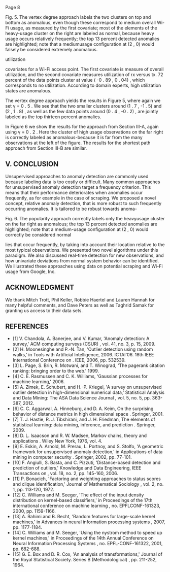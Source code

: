 Page 8

Fig. 5. The vertex degree approach labels the two clusters on top and bottom as anomalous, even though these correspond to medium overall Wi-Fi usage, as measured by the first covariate; most of the elements of the heavy-usage cluster on the right are labeled as normal, because heavy usage occurs relatively frequently; the top 13 percent detected anomalies are highlighted; note that a mediumusage configuration at (2 , 0) would falsely be considered extremely anomalous.

<!-- image -->

utilization

covariates for a Wi-Fi access point. The first covariate is measure of overall utilization, and the second covariate measures utilization of rx versus tx. 72 percent of the data points cluster at value ( -0 . 89 , 0 . 04) , which corresponds to no utilization. According to domain experts, high utilization states are anomalous.

The vertex degree approach yields the results in Figure 5, where again we set γ = 0 . 5 . We see that the two smaller clusters around (1 . 7 , -1 . 5) and (2 , 1 . 8) , as well as the few data points around (0 . 4 , -0 . 2) , are jointly labeled as the top thirteen percent anomalies.

In Figure 6 we show the results for the approach from Section III-A, again using γ = 0 . 2 . Here the cluster of high usage observations on the far right is correctly labeled as anomalous-because it is far from the many observations at the left of the figure. The results for the shortest path approach from Section III-B are similar.

## V. CONCLUSION

Unsupervised approaches to anomaly detection are commonly used because labeling data is too costly or difficult. Many common approaches for unsupervised anomaly detection target a frequency criterion. This means that their performance deteriorates when anomalies occur frequently, as for example in the case of scraping. We proposed a novel concept, relative anomaly detection, that is more robust to such frequently occurring anomalies. It is tailored to be robust towards anoma-

Fig. 6. The popularity approach correctly labels only the heavyusage cluster on the far right as anomalous; the top 13 percent detected anomalies are highlighted; note that a medium-usage configuration at (2 , 0) would correctly be considered normal

<!-- image -->

lies that occur frequently, by taking into account their location relative to the most typical observations. We presented two novel algorithms under this paradigm. We also discussed real-time detection for new observations, and how univariate deviations from normal system behavior can be identified. We illustrated these approaches using data on potential scraping and Wi-Fi usage from Google, Inc.

## ACKNOWLEDGMENT

We thank Mitch Trott, Phil Keller, Robbie Haertel and Lauren Hannah for many helpful comments, and Dave Peters as well as Taghrid Samak for granting us access to their data sets.

## REFERENCES

- [1] V. Chandola, A. Banerjee, and V. Kumar, 'Anomaly detection: A survey,' ACM computing surveys (CSUR) , vol. 41, no. 3, p. 15, 2009.
- [2] H. Moonesinghe and P.-N. Tan, 'Outlier detection using random walks,' in Tools with Artificial Intelligence, 2006. ICTAI'06. 18th IEEE International Conference on . IEEE, 2006, pp. 532539.
- [3] L. Page, S. Brin, R. Motwani, and T. Winograd, 'The pagerank citation ranking: bringing order to the web.' 1999.
- [4] C. E. Rasmussen and C. K. Williams, 'Gaussian processes for machine learning,' 2006.
- [5] A. Zimek, E. Schubert, and H.-P. Kriegel, 'A survey on unsupervised outlier detection in high-dimensional numerical data,' Statistical Analysis and Data Mining: The ASA Data Science Journal , vol. 5, no. 5, pp. 363-387, 2012.
- [6] C. C. Aggarwal, A. Hinneburg, and D. A. Keim, On the surprising behavior of distance metrics in high dimensional space . Springer, 2001.
- [7] T. J. Hastie, R. J. Tibshirani, and J. H. Friedman, The elements of statistical learning: data mining, inference, and prediction . Springer, 2009.
- [8] D. L. Isaacson and R. W. Madsen, Markov chains, theory and applications . Wiley New York, 1976, vol. 4.
- [9] E. Eskin, A. Arnold, M. Prerau, L. Portnoy, and S. Stolfo, 'A geometric framework for unsupervised anomaly detection,' in Applications of data mining in computer security . Springer, 2002, pp. 77-101.
- [10] F. Angiulli, S. Basta, and C. Pizzuti, 'Distance-based detection and prediction of outliers,' Knowledge and Data Engineering, IEEE Transactions on , vol. 18, no. 2, pp. 145-160, 2006.
- [11] P. Bonacich, 'Factoring and weighting approaches to status scores and clique identification,' Journal of Mathematical Sociology , vol. 2, no. 1, pp. 113-120, 1972.
- [12] C. Williams and M. Seeger, 'The effect of the input density distribution on kernel-based classifiers,' in Proceedings of the 17th international conference on machine learning , no. EPFLCONF-161323, 2000, pp. 1159-1166.
- [13] A. Rahimi and B. Recht, 'Random features for large-scale kernel machines,' in Advances in neural information processing systems , 2007, pp. 1177-1184.
- [14] C. Williams and M. Seeger, 'Using the nystrom method to speed up kernel machines,' in Proceedings of the 14th Annual Conference on Neural Information Processing Systems , no. EPFL-CONF-161322, 2001, pp. 682-688.
- [15] G. E. Box and D. R. Cox, 'An analysis of transformations,' Journal of the Royal Statistical Society. Series B (Methodological) , pp. 211-252, 1964.